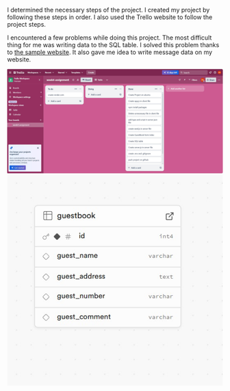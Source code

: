 I determined the necessary steps of the project. I created my project by following these steps in order. I also used the Trello website to follow the project steps.

I encountered a few problems while doing this project. The most difficult thing for me was writing data to the SQL table. I solved this problem thanks to [the sample website](https://guestbook-3ap1.onrender.com/"). It also gave me idea to write message data on my website.

![task management](/task-management-trello.jpg "My Trello Website")
![Database](/guestbook-database.jpg "My Database on Supabase")


